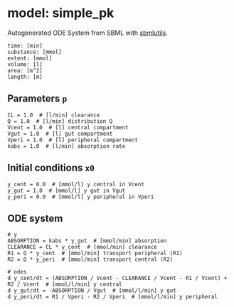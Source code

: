 # model: simple_pk
Autogenerated ODE System from SBML with [sbmlutils](https://github.com/matthiaskoenig/sbmlutils).
```
time: [min]
substance: [mmol]
extent: [mmol]
volume: [l]
area: [m^2]
length: [m]
```

## Parameters `p`
```
CL = 1.0  # [l/min] clearance  
Q = 1.0  # [l/min] distribution Q  
Vcent = 1.0  # [l] central compartment  
Vgut = 1.0  # [l] gut compartment  
Vperi = 1.0  # [l] peripheral compartment  
kabs = 1.0  # [l/min] absorption rate  
```

## Initial conditions `x0`
```
y_cent = 0.0  # [mmol/l] y central in Vcent  
y_gut = 1.0  # [mmol/l] y gut in Vgut  
y_peri = 0.0  # [mmol/l] y peripheral in Vperi  
```

## ODE system
```
# y
ABSORPTION = kabs * y_gut  # [mmol/min] absorption  
CLEARANCE = CL * y_cent  # [mmol/min] clearance  
R1 = Q * y_cent  # [mmol/min] transport peripheral (R1)  
R2 = Q * y_peri  # [mmol/min] transport central (R2)  

# odes
d y_cent/dt = (ABSORPTION / Vcent - CLEARANCE / Vcent - R1 / Vcent) + R2 / Vcent  # [mmol/l/min] y central  
d y_gut/dt = -ABSORPTION / Vgut  # [mmol/l/min] y gut  
d y_peri/dt = R1 / Vperi - R2 / Vperi  # [mmol/l/min] y peripheral  
```